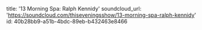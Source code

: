title: '13 Morning Spa: Ralph Kennidy'
soundcloud_url: 'https://soundcloud.com/thiseveningsshow/13-morning-spa-ralph-kennidy'
id: 40b28bb9-a51b-4bdc-89eb-b432463e8466
